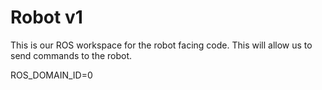 # Robot v1

This is our ROS workspace for the robot facing code. This will allow us to send commands to the robot.

ROS_DOMAIN_ID=0
